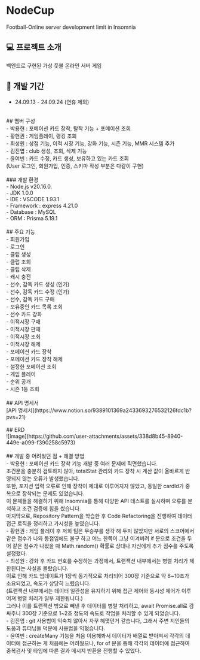 # NodeCup 
Football-Online server development limit in Insomnia
</br>
## 💻 프로젝트 소개
백엔드로 구현된 가상 풋볼 온라인 서버 게임
</br>
## 🚛 개발 기간
* 24.09.13 - 24.09.24 (연휴 제외)
</br>
## 멤버 구성 </br>
 - 박용현 : 포메이션 카드 장착, 탈착 기능 + 포메이션 조회 </br>
 - 황현권 : 게임플레이, 랭킹 조회 </br>
 - 최성원 : 상점 기능, 이적 시장 기능, 강화 기능, 시즌 기능, MMR 시스템 추가 </br>
 - 김진엽 : club 생성, 조회, 삭제 기능 </br>
 - 윤여빈 : 카드 수정, 카드 생성, 보유하고 있는 카드 조회 </br>
(User 로그인, 회원가입, 인증, 스키마 작성 부분은 다같이 구현) </br>
</br>
### 개발 환경 </br>
 - Node.js v20.16.0. </br>
 - JDK 1.0.0 </br>
 - IDE : VSCODE 1.93.1 </br>
 - Framework : express 4.21.0 </br>
 - Database : MySQL </br>
 - ORM : Prisma 5.19.1 </br>
</br>
## 주요 기능 </br>
 - 회원가입 </br>
 - 로그인 </br>
 - 클럽 생성 </br>
 - 클럽 조회 </br>
 - 클럽 삭제 </br>
 - 캐시 충전 </br>
 - 선수, 감독 카드 생성 (인가) </br>
 - 선수, 감독 카드 수정 (인가) </br>
 - 선수, 감독 카드 구매 </br>
 - 보유중인 카드 목록 조회 </br>
 - 선수 카드 강화 </br>
 - 이적시장 구매 </br>
 - 이적시장 판매 </br>
 - 이적시장 조회 </br>
 - 이적시장 해제 </br>
 - 포메이션 카드 장착 </br>
 - 포메이션 카드 장착 해제 </br>
 - 설정한 포메이션 조회 </br>
 - 게임 플레이 </br>
 - 순위 공개 </br>
 - 시즌 1등 조회 </br>
</br>
## API 명세서  </br>
[API 명세서](https://www.notion.so/9389101369a2433693276532126fdc1b?pvs=21) </br>
</br>
## ERD </br>
![image](https://github.com/user-attachments/assets/338d8b45-8940-449e-a099-f390258c5973) </br>
</br>
## 개발 중 어려웠던 점 + 해결 방법 </br>
 - 박용현 : 포메이션 카드 장착 기능 개발 중 여러 문제에 직면했습니다.</br>
조건문을 충분히 검토하지 않아, totalStat 관리와 카드 장착 시 계산 값이 올바르게 반영되지 않는 오류가 발생했습니다.</br>
또한, 포지션 입력 오류로 인해 장착이 제대로 이루어지지 않았고, 동일한 cardId가 중복으로 장착되는 문제도 있었습니다.</br>
이 문제들을 해결하기 위해 Insomnia를 통해 다양한 API 테스트를 실시하며 오류를 분석하고 조건 검증에 힘을 썼습니다.</br>
마지막으로, Repository Pattern을 학습한 후 Code Refactoring을 진행하여 데이터 접근 로직을 정리하고 가시성을 높였습니다.</br>
 - 황현권 : 게임 플레이 후 저희 팀은 무승부를 생각 해 두지 않았지만 서로의 스코어에서 같은 점수가 나와 동점임에도 불구 하고 어느 한쪽이 그냥 이겨버려 if 문으로 조건을 두어 같은 점수가 나왔을 때 Math.random() 확률로 상대나 자신에게 추가 점수를 주도록 설정했다.</br>
 - 최성원 : 강화 후 카드 번호를 수정하는 과정에서, 트랜잭션 내부에서는 병렬 처리가 제한된다는 사실을 몰랐습니다.</br> 이로 인해 카드 업데이트가 1장씩 동기적으로 처리되어 300장 기준으로 약 8~10초가 소요되었고, 속도가 상당히 느렸습니다.</br> (트랜잭션 내부에서는 데이터 일관성을 유지하기 위해 접근 제어와 동시성 제어가 이루어져 병렬 처리가 일부 제한됩니다.)</br>그러나 이를 트랜잭션 밖으로 빼낸 후 데이터를 병렬 처리하고, await Promise.all로 감싸주니 300장 기준으로 1~2초 정도의 속도로 작업을 처리할 수 있게 되었습니다.</br>
 - 김진엽 : git 사용법이 익숙치 않아서 자꾸 헤맷던거 같습니다, 그래서 주변 지인들의 도움과 튜터님들 덕분에 사용법을 익혔습니다.</br>
 - 윤여빈 : createMany 기능을 처음 이용해봐서 데이터가 배열로 받아져서 각각의 데이터에 접근하는 게 처음에는 어려웠으나, for of 문을 통해 각각의 데이터에 접근하여 중복검사 및 타입에 따른 결과 메시지 반환을 진행할 수 있었다.</br>

